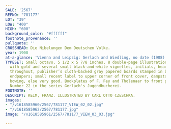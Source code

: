 ```yaml
---
SALE: '2567'
REFNO: "781177"
LOT: "39"
LOW: "400"
HIGH: "600"
background_color: "#ffffff"
footnote_provenance: ''
pullquote: ''
CROSSHEAD: Die Nibelungen Dem Deutschen Volke.
year: 1908
at-a-glance: 'Vienna and Leipzig: Gerlach and Wiedling, no date (1908).'
TYPESET: Small octavo, 5 1/2 x 5 7/8 inches, 8 double-page illustrations heightened
  with gold and several small black-and-white vignettes, initials, head- and tailpieces
  throughout, publisher’s cloth-backed gray papered boards stamped in black, decorative
  endpapers; small recent label to upper corner of front cover, dampstains, slight
  bowing, else very good. Bookplates of F. Fey and Tholenaar to front paste-down.
  Number 22 in the series Gerlach's Jugendbucherei.
FOOTNOTE: ''
DESCRIPT: KEIM, FRANZ. ILLUSTRATED BY CARL OTTO CZESCHKA.
images:
- "/v1618585960/2567/781177_VIEW_02_02.jpg"
- "/v1618585962/2567/781177.jpg"
image: "/v1618585961/2567/781177_VIEW_03_03.jpg"

---
```


